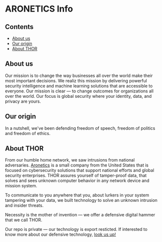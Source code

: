 ARONETICS Info
================

## Contents

* [About us](#about-us)
* [Our origin](#origin)
* [About THOR](#about-thor)

## About us
Our mission is to change the way businesses all over the world make their most important decisions. We realiz this mission by delivering powerful security intelligence and machine learning solutions that are accessible to everyone. Our mission is clear — to change outcomes for organizations all over the world. Our focus is global security where your identity, data, and privacy are yours.

## Our origin
In a nutshell, we've been defending freedom of speech, freedom of politics and freedom of ethics.

## About THOR
From our humble home network, we saw intrusions from national adversaries. [Aronetics](https://www.aronetics.com) is a small company from the United States that is focused on cybersecurity solutions that support national efforts and global security enterprises. THOR assures yourself of tamper-proof data, that solves and sees unknown computer behavior in any network device and mission system.

To communicate to you anywhere that you, about lurkers in your system tampering with your data, we built technology to solve an unknown intrusion and insider threats.

Necessity is the mother of invention —  we offer a defensive digital hammer that we call THOR.

Our repo is private — our technology is export resticted. If interested to know more about our defensive technology, [look us up!](https://linktr.ee/aronetics)


